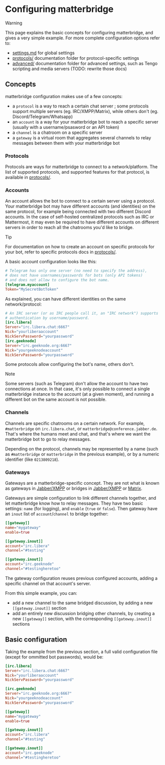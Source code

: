 # Configuring matterbridge

> [!WARNING]
> This page explains the basic concepts for configuring matterbridge, and gives a very simple example.
> For more complete configuration options refer to:
>   - [settings.md](settings.md) for global settings
>   - [protocols/](protocols/) documentation folder for protocol-specific settings
>   - [advanced/](advanced/) documentation folder for advanced settings, such as Tengo scripting and media servers (TODO: rewrite those docs)

## Concepts

matterbridge configuration makes use of a few concepts:

- a `protocol` is a way to reach a certain chat server ; some protocols support multiple servers (eg. IRC/XMPP/Matrix), while others don't (eg. Discord/Telegram/Whatsapp)
- an `account` is a way for your matterbridge bot to reach a specific server (usually with a username/psasword or an API token)
- a `channel` is a chatroom on a specific server
- a `gateway` is a virtual room that aggregates several channels to relay messages between them with your matterbridge bot

### Protocols

Protocols are ways for matterbridge to connect to a network/platform. The list of supported protocols, and supported features for that protocol, is available in [protocols/](protocols/).

### Accounts

An account allows the bot to connect to a certain server using a protocol. Your matterbridge bot may have different accounts (and identities) on the same protocol, for example being connected with two different Discord accounts. In the case of self-hosted centralized protocols such as IRC or Mattermost, it may even be required to have different accounts on different servers in order to reach all the chatrooms you'd like to bridge.

> [!TIP]
> For documentation on how to create an account on specific protocols for your bot, refer to specific protocols docs in [protocols/](protocols/).

A basic account configuration looks like this:

```toml
# Telegram has only one server (no need to specify the address),
# does not have usernames/passwords for bots (only API tokens)
# and does not allow to configure the bot name.
[telegram.myaccount]
Token="MySecretBotToken"
```

As explained, you can have different identities on the same network/protocol:

```toml
# An IRC server (or as IRC people call it, an "IRC network") supports
# authentication by username/password.
[irc.libera]
Server="irc.libera.chat:6667"
Nick="yourliberaaccount"
NickServPassword="yourpassword"
[irc.geeknode]
Server="irc.geeknode.org:6667"
Nick="yourgeeknodeaccount"
NickServPassword="yourpassword"
```

Some protocols allow configuring the bot's name, others don't.

> [!NOTE]
> Some servers (such as Telegram) don't allow the account to have two connections at once. In that case, it's only possible to connect a single matterbridge instance to the account (at a given moment), and running a different bot on the same account is not possible.

### Channels

Channels are specific chatrooms on a certain network. For example, `#matterbridge` on `irc.libera.chat`, or `matterbridge@conference.jabber.de`.
That's where the humans meet and chat, and that's where we want the matterbridge bot to go to relay messages.

Depending on the protocol, channels may be represented by a name (such as `#matterbridge` or `matterbridge` in the previous example), or by a numeric identifier (like `0213809218`).

### Gateways

Gateways are a matterbridge-specific concept. They are not what is known as gateways in [Jabber/XMPP](https://joinjabber.org/tutorials/gateways/) or bridges in [Jabber/XMPP](https://joinjabber.org/tutorials/bridges/) or [Matrix](https://matrix.org/ecosystem/bridges/).

Gateways are simple configuration to link different channels together, and let matterbridge know how to relay messages. They have two basic settings: `name` (for logging), and `enable` (`true` or `false`). Then gateway have an `inout` list of `account`/`channel` to bridge together:

```toml
[[gateway]]
name="mygateway"
enable=true

[[gateway.inout]]
account="irc.libera"
channel="#testing"

[[gateway.inout]]
account="irc.geeknode"
channel="#testingheretoo"
```

The gateway configuration reuses previous configured accounts, adding a specific channel on that account's server.

From this simple example, you can:

- add a new channel to the same bridged discussion, by adding a new `[[gateway.inout]]` section
- add an entirely new discussion bridging other channels, by creating a new `[[gateway]]` section, with the corresponding `[[gateway.inout]]` sections

## Basic configuration

Taking the example from the previous section, a full valid configuration file (except for ommitted bot passwords), would be:

```toml
[irc.libera]
Server="irc.libera.chat:6667"
Nick="yourliberaaccount"
NickServPassword="yourpassword"

[irc.geeknode]
Server="irc.geeknode.org:6667"
Nick="yourgeeknodeaccount"
NickServPassword="yourpassword"

[[gateway]]
name="mygateway"
enable=true

[[gateway.inout]]
account="irc.libera"
channel="#testing"

[[gateway.inout]]
account="irc.geeknode"
channel="#testingheretoo"
```
